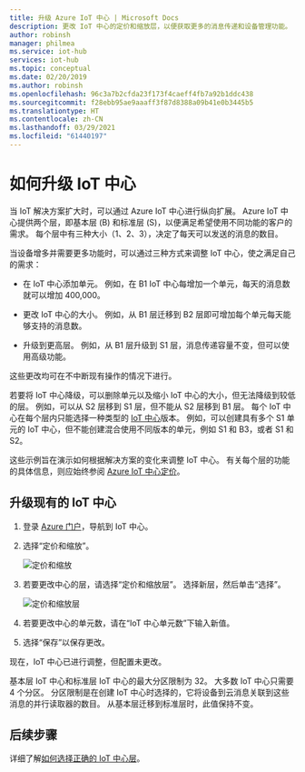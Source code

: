 ```yaml
---
title: 升级 Azure IoT 中心 | Microsoft Docs
description: 更改 IoT 中心的定价和缩放层，以便获取更多的消息传递和设备管理功能。
author: robinsh
manager: philmea
ms.service: iot-hub
services: iot-hub
ms.topic: conceptual
ms.date: 02/20/2019
ms.author: robinsh
ms.openlocfilehash: 96c3a7b2cfda23f173f4caeff4fb7a92b1ddc438
ms.sourcegitcommit: f28ebb95ae9aaaff3f87d8388a09b41e0b3445b5
ms.translationtype: HT
ms.contentlocale: zh-CN
ms.lasthandoff: 03/29/2021
ms.locfileid: "61440197"
---
```

# <a name="how-to-upgrade-your-iot-hub"></a>如何升级 IoT 中心

当 IoT 解决方案扩大时，可以通过 Azure IoT 中心进行纵向扩展。 Azure IoT 中心提供两个层，即基本层 (B) 和标准层 (S)，以便满足希望使用不同功能的客户的需求。 每个层中有三种大小（1、2、3），决定了每天可以发送的消息的数目。

当设备增多并需要更多功能时，可以通过三种方式来调整 IoT 中心，使之满足自己的需求：

* 在 IoT 中心添加单元。 例如，在 B1 IoT 中心每增加一个单元，每天的消息数就可以增加 400,000。

* 更改 IoT 中心的大小。 例如，从 B1 层迁移到 B2 层即可增加每个单元每天能够支持的消息数。

* 升级到更高层。 例如，从 B1 层升级到 S1 层，消息传递容量不变，但可以使用高级功能。

这些更改均可在不中断现有操作的情况下进行。

若要将 IoT 中心降级，可以删除单元以及缩小 IoT 中心的大小，但无法降级到较低的层。 例如，可以从 S2 层移到 S1 层，但不能从 S2 层移到 B1 层。 每个 IoT 中心在每个层内只能选择一种类型的 [IoT 中心](https://azure.microsoft.com/pricing/details/iot-hub/)版本。 例如，可以创建具有多个 S1 单元的 IoT 中心，但不能创建混合使用不同版本的单元，例如 S1 和 B3，或者 S1 和 S2。

这些示例旨在演示如何根据解决方案的变化来调整 IoT 中心。 有关每个层的功能的具体信息，则应始终参阅 [Azure IoT 中心定价](https://azure.microsoft.com/pricing/details/iot-hub/)。

## <a name="upgrade-your-existing-iot-hub"></a>升级现有的 IoT 中心

1. 登录 [Azure 门户](https://portal.azure.com/)，导航到 IoT 中心。

2. 选择“定价和缩放”。

   ![定价和缩放](./media/iot-hub-upgrade/pricing-scale.png)

3. 若要更改中心的层，请选择“定价和缩放层”。 选择新层，然后单击“选择”。

   ![定价和缩放层](./media/iot-hub-upgrade/select-tier.png)

4. 若要更改中心的单元数，请在“IoT 中心单元数”下输入新值。

5. 选择“保存”以保存更改。

现在，IoT 中心已进行调整，但配置未更改。

基本层 IoT 中心和标准层 IoT 中心的最大分区限制为 32。 大多数 IoT 中心只需要 4 个分区。 分区限制是在创建 IoT 中心时选择的，它将设备到云消息关联到这些消息的并行读取器的数目。 从基本层迁移到标准层时，此值保持不变。

## <a name="next-steps"></a>后续步骤

详细了解[如何选择正确的 IoT 中心层](iot-hub-scaling.md)。